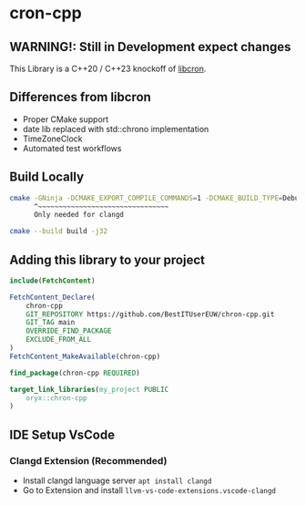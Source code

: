 # cron-cpp

## WARNING!: Still in Development expect changes

This Library is a C++20 / C++23 knockoff of [libcron](https://github.com/PerMalmberg/libcron). 

## Differences from libcron

- Proper CMake support
- date lib replaced with std::chrono implementation
- TimeZoneClock
- Automated test workflows

## Build Locally

```bash
cmake -GNinja -DCMAKE_EXPORT_COMPILE_COMMANDS=1 -DCMAKE_BUILD_TYPE=Debug -Bbuild -H.
      ^~~~~~~~~~~~~~~~~~~~~~~~~~~~~~~~~
      Only needed for clangd   
```

```bash
cmake --build build -j32
```

## Adding this library to your project

```cmake
include(FetchContent)

FetchContent_Declare(
    chron-cpp
    GIT_REPOSITORY https://github.com/BestITUserEUW/chron-cpp.git
    GIT_TAG main
    OVERRIDE_FIND_PACKAGE
    EXCLUDE_FROM_ALL
)
FetchContent_MakeAvailable(chron-cpp)

find_package(chron-cpp REQUIRED)

target_link_libraries(my_project PUBLIC
    oryx::chron-cpp
)
```

## IDE Setup VsCode

### Clangd Extension (Recommended)

- Install clangd language server `apt install clangd`
- Go to Extension and install `llvm-vs-code-extensions.vscode-clangd`
